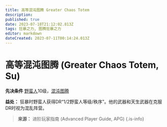 ```yaml
---
title: 高等混沌图腾 Greater Chaos Totem
description: 
published: true
date: 2023-07-18T21:12:02.813Z
tags: 狂暴之力, 图腾狂暴之力
editor: markdown
dateCreated: 2023-07-11T00:14:24.013Z
---
```


# 高等混沌图腾 (Greater Chaos Totem, Su)

**先决条件** [野蛮人](/野蛮人)10级，[混沌图腾](/狂暴之力/混沌图腾)

**益处：** 狂暴时野蛮人获得DR“1/2野蛮人等级/秩序”。他的武器和天生武器在克服DR时视为混乱阵营。

> **来源：** 进阶玩家指南 (Advanced Player Guide, APG)
{.is-info}
